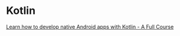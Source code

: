 # Kotlin

[Learn how to develop native Android apps with Kotlin - A Full Course](https://www.freecodecamp.org/news/learn-how-to-develop-native-android-apps-with-kotlin-full-tutorial/)
